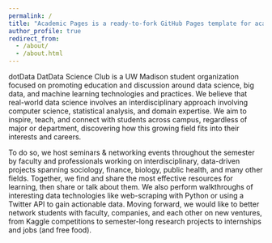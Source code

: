 ```yaml
---
permalink: /
title: "Academic Pages is a ready-to-fork GitHub Pages template for academic personal websites"
author_profile: true
redirect_from: 
  - /about/
  - /about.html
---
```


dotData DatData Science Club is a UW Madison student organization focused on promoting education and discussion around data science, big data, and machine learning technologies and practices. We believe that real-world data science involves an interdisciplinary approach involving computer science, statistical analysis, and domain expertise. We aim to inspire, teach, and connect with students across campus, regardless of major or department, discovering how this growing field fits into their interests and careers.

To do so, we host seminars & networking events throughout the semester by faculty and professionals working on interdisciplinary, data-driven projects spanning sociology, finance, biology, public health, and many other fields. Together, we find and share the most effective resources for learning, then share or talk about them. We also perform walkthroughs of interesting data technologies like web-scraping with Python or using a Twitter API to gain actionable data. Moving forward, we would like to better network students with faculty, companies, and each other on new ventures, from Kaggle competitions to semester-long research projects to internships and jobs (and free food).
